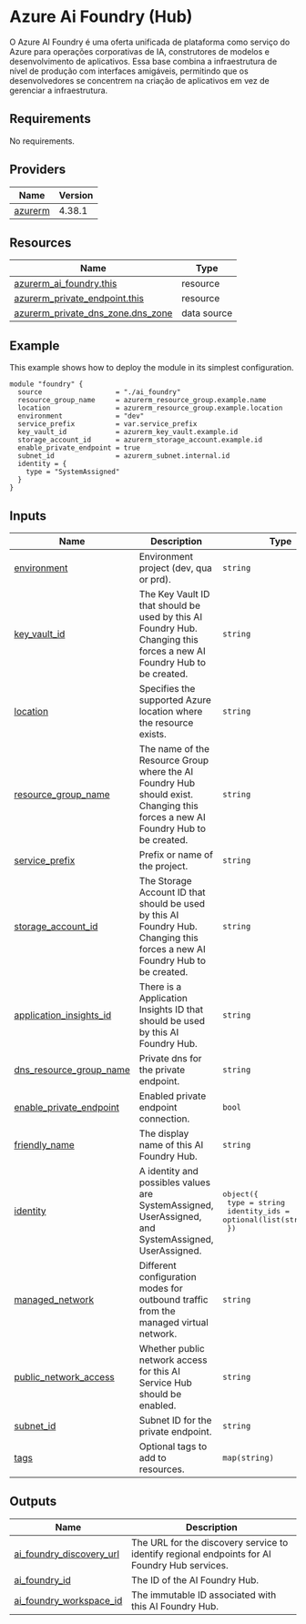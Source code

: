 <!-- BEGIN_TF_DOCS -->
# Azure Ai Foundry (Hub)

O Azure AI Foundry é uma oferta unificada de plataforma como serviço do Azure para operações
corporativas de IA, construtores de modelos e desenvolvimento de aplicativos. Essa base combina a
infraestrutura de nível de produção com interfaces amigáveis, permitindo que os desenvolvedores se
concentrem na criação de aplicativos em vez de gerenciar a infraestrutura.

## Requirements

No requirements.

## Providers

| Name | Version |
|------|---------|
| <a name="provider_azurerm"></a> [azurerm](#provider\_azurerm) | 4.38.1 |

## Resources

| Name | Type |
|------|------|
| [azurerm_ai_foundry.this](https://registry.terraform.io/providers/hashicorp/azurerm/latest/docs/resources/ai_foundry) | resource |
| [azurerm_private_endpoint.this](https://registry.terraform.io/providers/hashicorp/azurerm/latest/docs/resources/private_endpoint) | resource |
| [azurerm_private_dns_zone.dns_zone](https://registry.terraform.io/providers/hashicorp/azurerm/latest/docs/data-sources/private_dns_zone) | data source |

## Example

This example shows how to deploy the module in its simplest configuration.

```hcl
module "foundry" {
  source                  = "./ai_foundry"
  resource_group_name     = azurerm_resource_group.example.name
  location                = azurerm_resource_group.example.location
  environment             = "dev"
  service_prefix          = var.service_prefix
  key_vault_id            = azurerm_key_vault.example.id
  storage_account_id      = azurerm_storage_account.example.id
  enable_private_endpoint = true
  subnet_id               = azurerm_subnet.internal.id
  identity = {
    type = "SystemAssigned"
  }
}
```

## Inputs

| Name | Description | Type | Default | Required |
|------|-------------|------|---------|:--------:|
| <a name="input_environment"></a> [environment](#input\_environment) | Environment project (dev, qua or prd). | `string` | n/a | yes |
| <a name="input_key_vault_id"></a> [key\_vault\_id](#input\_key\_vault\_id) | The Key Vault ID that should be used by this AI Foundry Hub. Changing this forces a new AI Foundry Hub to be created. | `string` | n/a | yes |
| <a name="input_location"></a> [location](#input\_location) | Specifies the supported Azure location where the resource exists. | `string` | n/a | yes |
| <a name="input_resource_group_name"></a> [resource\_group\_name](#input\_resource\_group\_name) | The name of the Resource Group where the AI Foundry Hub should exist. Changing this forces a new AI Foundry Hub to be created. | `string` | n/a | yes |
| <a name="input_service_prefix"></a> [service\_prefix](#input\_service\_prefix) | Prefix or name of the project. | `string` | n/a | yes |
| <a name="input_storage_account_id"></a> [storage\_account\_id](#input\_storage\_account\_id) | The Storage Account ID that should be used by this AI Foundry Hub. Changing this forces a new AI Foundry Hub to be created. | `string` | n/a | yes |
| <a name="input_application_insights_id"></a> [application\_insights\_id](#input\_application\_insights\_id) | There is a Application Insights ID that should be used by this AI Foundry Hub. | `string` | `""` | no |
| <a name="input_dns_resource_group_name"></a> [dns\_resource\_group\_name](#input\_dns\_resource\_group\_name) | Private dns for the private endpoint. | `string` | `""` | no |
| <a name="input_enable_private_endpoint"></a> [enable\_private\_endpoint](#input\_enable\_private\_endpoint) | Enabled private endpoint connection. | `bool` | `true` | no |
| <a name="input_friendly_name"></a> [friendly\_name](#input\_friendly\_name) | The display name of this AI Foundry Hub. | `string` | `""` | no |
| <a name="input_identity"></a> [identity](#input\_identity) | A identity and possibles values are SystemAssigned, UserAssigned, and SystemAssigned, UserAssigned. | <pre>object({<br/>    type         = string<br/>    identity_ids = optional(list(string), [])<br/>  })</pre> | <pre>{<br/>  "type": "SystemAssigned"<br/>}</pre> | no |
| <a name="input_managed_network"></a> [managed\_network](#input\_managed\_network) | Different configuration modes for outbound traffic from the managed virtual network. | `string` | `"Disabled"` | no |
| <a name="input_public_network_access"></a> [public\_network\_access](#input\_public\_network\_access) | Whether public network access for this AI Service Hub should be enabled. | `string` | `"Disabled"` | no |
| <a name="input_subnet_id"></a> [subnet\_id](#input\_subnet\_id) | Subnet ID for the private endpoint. | `string` | `""` | no |
| <a name="input_tags"></a> [tags](#input\_tags) | Optional tags to add to resources. | `map(string)` | `{}` | no |

## Outputs

| Name | Description |
|------|-------------|
| <a name="output_ai_foundry_discovery_url"></a> [ai\_foundry\_discovery\_url](#output\_ai\_foundry\_discovery\_url) | The URL for the discovery service to identify regional endpoints for AI Foundry Hub services. |
| <a name="output_ai_foundry_id"></a> [ai\_foundry\_id](#output\_ai\_foundry\_id) | The ID of the AI Foundry Hub. |
| <a name="output_ai_foundry_workspace_id"></a> [ai\_foundry\_workspace\_id](#output\_ai\_foundry\_workspace\_id) | The immutable ID associated with this AI Foundry Hub. |
<!-- END_TF_DOCS -->
